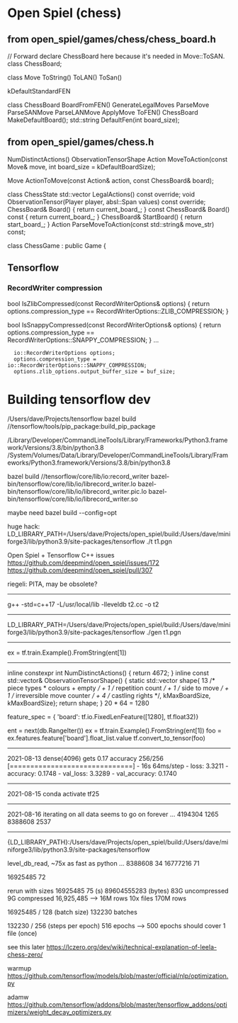 # Open Spiel (chess)

## from open_spiel/games/chess/chess_board.h
// Forward declare ChessBoard here because it's needed in Move::ToSAN.
class ChessBoard;

class Move
	ToString()
	ToLAN()
	ToSan()

kDefaultStandardFEN

class ChessBoard
	BoardFromFEN()
	GenerateLegalMoves
	ParseMove
	ParseSANMove
	ParseLANMove
	ApplyMove
	ToFEN()
	ChessBoard MakeDefaultBoard();
	std::string DefaultFen(int board_size);

## from open_spiel/games/chess.h
NumDistinctActions()
ObservationTensorShape
Action MoveToAction(const Move& move, int board_size = kDefaultBoardSize);

Move ActionToMove(const Action& action, const ChessBoard& board);

class ChessState
  std::vector<Action> LegalActions() const override;
    void ObservationTensor(Player player,
                         absl::Span<float> values) const override;
    ChessBoard& Board() { return current_board_; }
    const ChessBoard& Board() const { return current_board_; }
    ChessBoard& StartBoard() { return start_board_; }
    Action ParseMoveToAction(const std::string& move_str) const;

class ChessGame : public Game {


## Tensorflow

### RecordWriter compression
bool IsZlibCompressed(const RecordWriterOptions& options) {
  return options.compression_type == RecordWriterOptions::ZLIB_COMPRESSION;
}

bool IsSnappyCompressed(const RecordWriterOptions& options) {
  return options.compression_type == RecordWriterOptions::SNAPPY_COMPRESSION;
}
...

      io::RecordWriterOptions options;
      options.compression_type = io::RecordWriterOptions::SNAPPY_COMPRESSION;
      options.zlib_options.output_buffer_size = buf_size;

# Building tensorflow dev
/Users/dave/Projects/tensorflow
bazel build  //tensorflow/tools/pip_package:build_pip_package

/Library/Developer/CommandLineTools/Library/Frameworks/Python3.framework/Versions/3.8/bin/python3.8
/System/Volumes/Data/Library/Developer/CommandLineTools/Library/Frameworks/Python3.framework/Versions/3.8/bin/python3.8

bazel build  //tensorflow/core/lib/io:record_writer
  bazel-bin/tensorflow/core/lib/io/librecord_writer.lo
  bazel-bin/tensorflow/core/lib/io/librecord_writer.pic.lo
  bazel-bin/tensorflow/core/lib/io/librecord_writer.so

maybe need bazel build  --config=opt

huge hack:
LD_LIBRARY_PATH=/Users/dave/Projects/open_spiel/build:/Users/dave/miniforge3/lib/python3.9/site-packages/tensorflow ./t t1.pgn

Open Spiel + Tensorflow C++ issues
https://github.com/deepmind/open_spiel/issues/172
https://github.com/deepmind/open_spiel/pull/307

riegeli: PITA, may be obsolete?

-----

g++ -std=c++17 -L/usr/local/lib -lleveldb t2.cc -o t2

-----
LD_LIBRARY_PATH=/Users/dave/Projects/open_spiel/build:/Users/dave/miniforge3/lib/python3.9/site-packages/tensorflow ./gen t1.pgn

-----
ex = tf.train.Example().FromString(ent[1])

-----
inline constexpr int NumDistinctActions() { return 4672; }
inline const std::vector<int>& ObservationTensorShape() {
  static std::vector<int> shape{
      13 /* piece types * colours + empty */ + 1 /* repetition count */ +
          1 /* side to move */ + 1 /* irreversible move counter */ +
          4 /* castling rights */,
      kMaxBoardSize, kMaxBoardSize};
  return shape;
}
20 * 64 = 1280

feature_spec = { 'board': tf.io.FixedLenFeature([1280], tf.float32)}

ent = next(db.RangeIter())
ex = tf.train.Example().FromString(ent[1])
foo = ex.features.feature['board'].float_list.value
tf.convert_to_tensor(foo)

------------------------------------------------------------
2021-08-13
dense(4096) gets 0.17 accuracy
256/256 [==============================] - 16s 64ms/step - loss: 3.3211 - accuracy: 0.1748 - val_loss: 3.3289 - val_accuracy: 0.1740


------------------------------------------------------------
2021-08-15
conda activate tf25

------------------------------------------------------------
2021-08-16
iterating on all data seems to go on forever
...
4194304 1265
8388608 2537

------------------------------------------------------------
{LD_LIBRARY_PATH}:/Users/dave/Projects/open_spiel/build:/Users/dave/miniforge3/lib/python3.9/site-packages/tensorflow

level_db_read, ~75x as fast as python
...
8388608 34
16777216 71

16925485 72

rerun with sizes
16925485 75 (s) 89604555283 (bytes)
83G uncompressed
9G compressed
16,925,485 --> 16M rows
10x files
170M rows

16925485 / 128 (batch size)
132230 batches


132230 / 256 (steps per epoch)
516 epochs --> 500 epochs should cover 1 file (once)

see this later
https://lczero.org/dev/wiki/technical-explanation-of-leela-chess-zero/

warmup
https://github.com/tensorflow/models/blob/master/official/nlp/optimization.py

adamw
https://github.com/tensorflow/addons/blob/master/tensorflow_addons/optimizers/weight_decay_optimizers.py
